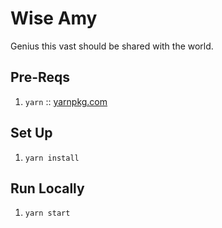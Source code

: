 # Wise Amy
Genius this vast should be shared with the world.

## Pre-Reqs
1. `yarn` :: [yarnpkg.com](https://yarnpkg.com)

## Set Up
1. `yarn install`

## Run Locally
1. `yarn start`
